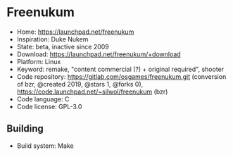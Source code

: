 # Freenukum

- Home: https://launchpad.net/freenukum
- Inspiration: Duke Nukem
- State: beta, inactive since 2009
- Download: https://launchpad.net/freenukum/+download
- Platform: Linux
- Keyword: remake, "content commercial (?) + original required", shooter
- Code repository: https://gitlab.com/osgames/freenukum.git (conversion of bzr, @created 2019, @stars 1, @forks 0), https://code.launchpad.net/~silwol/freenukum (bzr)
- Code language: C
- Code license: GPL-3.0

## Building

- Build system: Make
